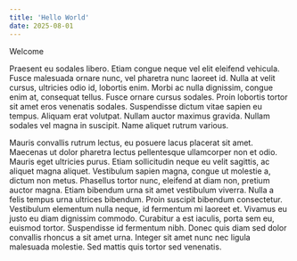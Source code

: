 ```yaml
---
title: 'Hello World'
date: 2025-08-01
---
```


Welcome

Praesent eu sodales libero. Etiam congue neque vel elit eleifend vehicula. Fusce malesuada ornare nunc, vel pharetra
nunc laoreet id. Nulla at velit cursus, ultricies odio id, lobortis enim. Morbi ac nulla dignissim, congue enim at,
consequat tellus. Fusce ornare cursus sodales. Proin lobortis tortor sit amet eros venenatis sodales. Suspendisse dictum
vitae sapien eu tempus. Aliquam erat volutpat. Nullam auctor maximus gravida. Nullam sodales vel magna in suscipit. Name
aliquet rutrum various.

Mauris convallis rutrum lectus, eu posuere lacus placerat sit amet. Maecenas ut dolor pharetra lectus pellentesque
ullamcorper non et odio. Mauris eget ultricies purus. Etiam sollicitudin neque eu velit sagittis, ac aliquet magna
aliquet. Vestibulum sapien magna, congue ut molestie a, dictum non metus. Phasellus tortor nunc, eleifend at diam non,
pretium auctor magna. Etiam bibendum urna sit amet vestibulum viverra. Nulla a felis tempus urna ultrices bibendum.
Proin suscipit bibendum consectetur. Vestibulum elementum nulla neque, id fermentum mi laoreet et. Vivamus eu justo eu
diam dignissim commodo. Curabitur a est iaculis, porta sem eu, euismod tortor. Suspendisse id fermentum nibh. Donec quis
diam sed dolor convallis rhoncus a sit amet urna. Integer sit amet nunc nec ligula malesuada molestie. Sed mattis quis
tortor sed venenatis.
